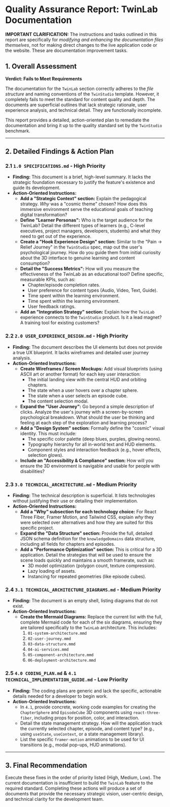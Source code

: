 # Quality Assurance Report: TwinLab Documentation

**IMPORTANT CLARIFICATION:** The instructions and tasks outlined in this report are specifically for *modifying and enhancing the documentation files themselves*, not for making direct changes to the live application code or the website. These are documentation improvement tasks.

## 1. Overall Assessment

**Verdict: Fails to Meet Requirements**

The documentation for the `TwinLab` section correctly adheres to the *file structure* and naming conventions of the `TwinStudio` template. However, it completely fails to meet the standard for content quality and depth. The documents are superficial outlines that lack strategic rationale, user experience analysis, and technical detail. They are functionally incomplete.

This report provides a detailed, action-oriented plan to remediate the documentation and bring it up to the quality standard set by the `TwinStudio` benchmark.

---

## 2. Detailed Findings & Action Plan

### 2.1 `1.0 SPECIFICATIONS.md` - High Priority

*   **Finding:** This document is a brief, high-level summary. It lacks the strategic foundation necessary to justify the feature's existence and guide its development.
*   **Action-Oriented Instructions:**
    *   **Add a "Strategic Context" section:** Explain the pedagogical strategy. *Why* was a "cosmic theme" chosen? How does this immersive environment serve the educational goals of teaching digital transformation?
    *   **Define "Learner Personas":** Who is the target audience for the TwinLab? Detail the different types of learners (e.g., C-level executives, project managers, developers, students) and what they need to get out of the experience.
    *   **Create a "Hook Experience Design" section:** Similar to the "Pain → Relief Journey" in the `TwinStudio` spec, map out the user's psychological journey. How do you guide them from initial curiosity about the 3D interface to genuine learning and content consumption?
    *   **Detail the "Success Metrics":** How will you measure the effectiveness of the TwinLab as an educational tool? Define specific, measurable KPIs, such as:
        *   Chapter/episode completion rates.
        *   User preference for content types (Audio, Video, Text, Guide).
        *   Time spent within the learning environment.
        *   Time spent within the learning environment.
        *   User feedback ratings.
    *   **Add an "Integration Strategy" section:** Explain how the `TwinLab` experience connects to the `TwinStudio` product. Is it a lead magnet? A training tool for existing customers?

### 2.2 `2.0 USER_EXPERIENCE_DESIGN.md` - High Priority

*   **Finding:** The document describes the UI elements but does not provide a true UX blueprint. It lacks wireframes and detailed user journey analysis.
*   **Action-Oriented Instructions:**
    *   **Create Wireframes / Screen Mockups:** Add visual blueprints (using ASCII art or another format) for each key user interaction:
        *   The initial landing view with the central HUD and orbiting chapters.
        *   The state when a user hovers over a chapter sphere.
        *   The state when a user selects an episode cube.
        *   The content selection modal.
    *   **Expand the "User Journey":** Go beyond a simple description of clicks. Analyze the user's journey with a screen-by-screen psychological breakdown. What should the user be thinking and feeling at each step of the exploration and learning process?
    *   **Add a "Design System" section:** Formally define the "cosmic" visual identity. This must include:
        *   The specific color palette (deep blues, purples, glowing neons).
        *   Typography hierarchy for all in-world text and HUD elements.
        *   Component styles and interaction feedback (e.g., hover effects, selection glows).
    *   **Include an "Accessibility & Compliance" section:** How will you ensure the 3D environment is navigable and usable for people with disabilities?

### 2.3 `3.0 TECHNICAL_ARCHITECTURE.md` - Medium Priority

*   **Finding:** The technical description is superficial. It lists technologies without justifying their use or detailing their implementation.
*   **Action-Oriented Instructions:**
    *   **Add a "Why" subsection for each technology choice:** For React Three Fiber, Framer Motion, and Tailwind CSS, explain *why* they were selected over alternatives and how they are suited for this specific project.
    *   **Expand the "Data Structure" section:** Provide the full, detailed JSON schema definition for the `knowledgeDomains` data structure, including all fields for chapters and episodes.
    *   **Add a "Performance Optimization" section:** This is critical for a 3D application. Detail the strategies that will be used to ensure the scene loads quickly and maintains a smooth framerate, such as:
        *   3D model optimization (polygon count, texture compression).
        *   Lazy loading of assets.
        *   Instancing for repeated geometries (like episode cubes).

### 2.4 `3.1 TECHNICAL_ARCHITECTURE_DIAGRAMS.md` - Medium Priority

*   **Finding:** The document is an empty shell, listing diagrams that do not exist.
*   **Action-Oriented Instructions:**
    *   **Create the Mermaid Diagrams:** Replace the current list with the full, complete Mermaid code for each of the six diagrams, ensuring they are tailored specifically to the `TwinLab` architecture. This includes:
        1.  `01-system-architecture.mmd`
        2.  `02-user-journey.mmd`
        3.  `03-data-structure.mmd`
        4.  `04-ai-services.mmd`
        5.  `05-component-architecture.mmd`
        6.  `06-deployment-architecture.mmd`

### 2.5 `4.0 CODING_PLAN.md` & `4.1 TECHNICAL_IMPLEMENTATION_GUIDE.md` - Low Priority

*   **Finding:** The coding plans are generic and lack the specific, actionable details needed for a developer to begin work.
*   **Action-Oriented Instructions:**
    *   In `4.1`, provide concrete, working code examples for creating the `ChapterSphere` and `EpisodeCube` 3D components using `react-three-fiber`, including props for position, color, and interaction.
    *   Detail the state management strategy. How will the application track the currently selected chapter, episode, and content type? (e.g., using `useState`, `useContext`, or a state management library).
    *   List the specific `framer-motion` animations to be used for UI transitions (e.g., modal pop-ups, HUD animations).

---

## 3. Final Recommendation

Execute these fixes in the order of priority listed (High, Medium, Low). The current documentation is insufficient to build the `TwinLab` feature to the required standard. Completing these actions will produce a set of documents that provide the necessary strategic vision, user-centric design, and technical clarity for the development team.
